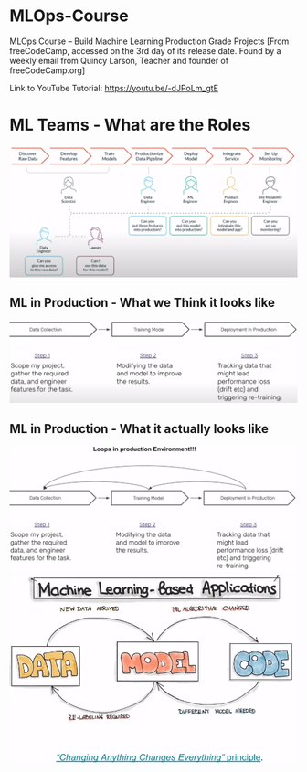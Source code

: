 # MLOps-Course
MLOps Course – Build Machine Learning Production Grade Projects [From freeCodeCamp, accessed on the 3rd day of its release date. Found by a weekly email from Quincy Larson, Teacher and founder of freeCodeCamp.org]

Link to YouTube Tutorial: https://youtu.be/-dJPoLm_gtE 

# ML Teams - What are the Roles 
<img src="/images/1 ML Teams 2023-12-08 13-42-10.png">

## ML in Production - What we Think it looks like
<img src="/images/2 ML in Production thinking 2023-12-08 13-48-01.png">

## ML in Production - What it actually looks like
<img src="/images/3 ML in Production actual 2023-12-08 13-51-14.png">
<img src="/images/4 ML in Production cycle 2023-12-08 13-55-18.png">
